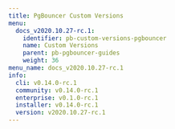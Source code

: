 ```yaml
---
title: PgBouncer Custom Versions
menu:
  docs_v2020.10.27-rc.1:
    identifier: pb-custom-versions-pgbouncer
    name: Custom Versions
    parent: pb-pgbouncer-guides
    weight: 36
menu_name: docs_v2020.10.27-rc.1
info:
  cli: v0.14.0-rc.1
  community: v0.14.0-rc.1
  enterprise: v0.1.0-rc.1
  installer: v0.14.0-rc.1
  version: v2020.10.27-rc.1
---
```


